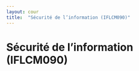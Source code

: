 ```yaml
---
layout: cour
title:  "Sécurité de l’information (IFLCM090)"
---
```


# Sécurité de l’information (IFLCM090)